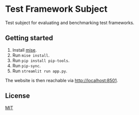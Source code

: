 # Test Framework Subject

Test subject for evaluating and benchmarking test frameworks.

## Getting started

1. Install  [mise](https://mise.jdx.dev/getting-started.html).
2. Run `mise install`.
3. Run `pip install pip-tools`.
4. Run `pip-sync`.
5. Run `streamlit run app.py`.

The website is then reachable via <http://localhost:8501>.

## License

[MIT](./LICENSE)
